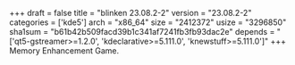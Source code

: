 +++
draft = false
title = "blinken 23.08.2-2"
version = "23.08.2-2"
categories = ['kde5']
arch = "x86_64"
size = "2412372"
usize = "3296850"
sha1sum = "b61b42b509facd39b1c341af7241fb3fb93dac2e"
depends = "['qt5-gstreamer>=1.2.0', 'kdeclarative>=5.111.0', 'knewstuff>=5.111.0']"
+++
Memory Enhancement Game.
